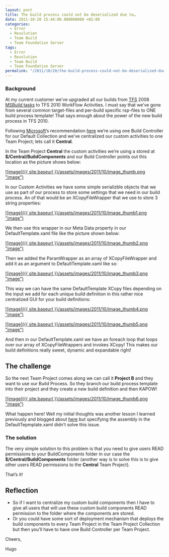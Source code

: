 ```yaml
---
layout: post
title: The build process could not be deserialized due to…
date: 2011-10-20 15:44:00.000000000 +02:00
categories:
  - Error
  - Resolution
  - Team Build
  - Team Foundation Server
tags:
  - Error
  - Resolution
  - Team Build
  - Team Foundation Server
permalink: "/2011/10/20/the-build-process-could-not-be-deserialized-due-to/"
---
```


### Background

At my current customer we’ve upgraded all our builds from [TFS](http://msdn.microsoft.com/en-us/vstudio/ff637362 "TFS") 2008 [MSBuild tasks](http://msdn.microsoft.com/en-us/library/z7f65y0d.aspx "MSBuild tasks") to TFS 2010 WorkFlow Activities. I must say that we’ve gone from several common target-files and per-build specific rsp-files to ONE build process template! That says enough about the power of the new build process in TFS 2010.

Following [Microsoft](http://www.microsoft.com/en-us/default.aspx "Microsoft")’s recommendation [here](http://msdn.microsoft.com/en-us/library/dd793166.aspx#build_controller "Understanding a Team Foundation Build System") we’re using one Build Controller for our Default Collection and we’ve centralized our custom activities to one Team Project; lets call it **Central**.

In the Team Project **Central** the custom activities we’re using a stored at **$/Central/BuildComponents** and our Build Controller points out this location as the picture shows below:

[![image]({{ site.baseurl }}/assets/images/2011/10/image_thumb.png "image")](http://www.hugohaggmark.com/wp-content/uploads/2011/10/image.png)

In our Custom Activities we have some simple serializble objects that we use as part of our process to store some settings that we need in our build process. An of that would be an XCopyFileWrapper that we use to store 3 string properties:

[![image]({{ site.baseurl }}/assets/images/2011/10/image_thumb1.png "image")](http://www.hugohaggmark.com/wp-content/uploads/2011/10/image1.png)

We then use this wrapper in our Meta Data property in our DefaultTemplate.xaml file like the picture shown below:

[![image]({{ site.baseurl }}/assets/images/2011/10/image_thumb2.png "image")](http://www.hugohaggmark.com/wp-content/uploads/2011/10/image2.png)

Then we added the ParamWrapper as an array of XCopyFileWrapper and add it as an argument to DefaultTemplate.xaml like so:

[![image]({{ site.baseurl }}/assets/images/2011/10/image_thumb3.png "image")](http://www.hugohaggmark.com/wp-content/uploads/2011/10/image3.png)

This way we can have the same DefaultTemplate XCopy files depending on the input we add for each unique build definition in this rather nice centralized GUI for your build definitions:

[![image]({{ site.baseurl }}/assets/images/2011/10/image_thumb4.png "image")](http://www.hugohaggmark.com/wp-content/uploads/2011/10/image4.png)

[![image]({{ site.baseurl }}/assets/images/2011/10/image_thumb5.png "image")](http://www.hugohaggmark.com/wp-content/uploads/2011/10/image5.png)

And then in our DefaultTemplate.xaml we have an foreach loop that loops over our array of XCopyFileWrappers and invokes XCopy! This makes our build definitions really sweet, dynamic and expandable right!

## The challenge

So the next Team Project comes along we can call it **Project B** and they want to use our Build Process. So they branch our build process template into their project and they create a new build definition and then KAPOW!

[![image]({{ site.baseurl }}/assets/images/2011/10/image_thumb6.png "image")](http://www.hugohaggmark.com/wp-content/uploads/2011/10/image6.png)

What happen here! Well my initial thoughts was another lesson I learned previously and blogged about [here](http://www.hugohaggmark.com/2011/09/08/stuck-on-cannot-create-unknown-type-clr-namespace-in-tfs-build/ "Stuck on “Cannot create unknown type {clr-namespace:” in TFS Build?") but specifying the assembly in the DefaultTepmplate.xaml didn’t solve this issue.

### The solution

The very simple solution to this problem is that you need to give users READ permissions to your BuildComponents folder in our case the **$/Central/BuildComponents** folder (another way is to solve this is to give other users READ permissions to the **Central** Team Project).

That’s it!

## Reflection

- So if I want to centralize my custom build components then I have to give all users that will use these custom build components READ permission to the folder where the components are stored.
- Or you could have some sort of deployment mechanism that deploys the build components to every Team Project in the Team Project Collection but then you’ll have to have one Build Controller per Team Project.

Cheers,

Hugo
